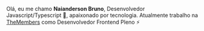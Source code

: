 Olá, eu me chamo **Naianderson Bruno**, Desenvolvedor Javascript/Typescript 🚀, apaixonado por tecnologia. Atualmente trabalho na [TheMembers](https://site.themembers.com.br/) como Desenvolvedor Frontend Pleno ⚡

